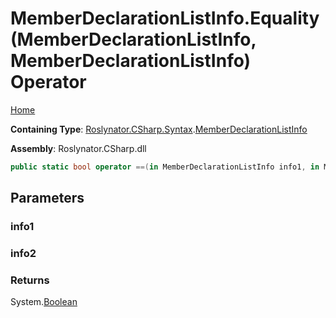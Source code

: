 # MemberDeclarationListInfo\.Equality\(MemberDeclarationListInfo, MemberDeclarationListInfo\) Operator

[Home](../../../../../README.md)

**Containing Type**: [Roslynator.CSharp.Syntax](../../README.md)\.[MemberDeclarationListInfo](../README.md)

**Assembly**: Roslynator\.CSharp\.dll

```csharp
public static bool operator ==(in MemberDeclarationListInfo info1, in MemberDeclarationListInfo info2)
```

## Parameters

### info1





### info2





### Returns

System\.[Boolean](https://docs.microsoft.com/en-us/dotnet/api/system.boolean)


